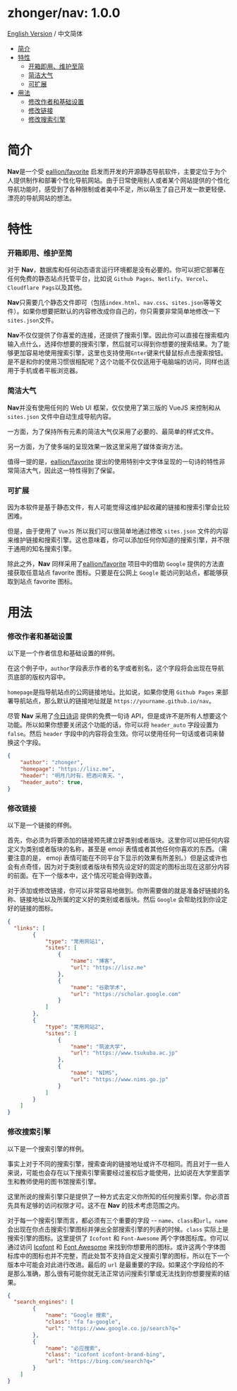 # zhonger/nav: 1.0.0

[English Version](README.md) / 中文简体

- [简介](#简介)
- [特性](#特性)
  - [开箱即用、维护至简](#开箱即用维护至简)
  - [简洁大气](#简洁大气)
  - [可扩展](#可扩展)
- [用法](#用法)
  - [修改作者和基础设置](#修改作者和基础设置)
  - [修改链接](#修改链接)
  - [修改搜索引擎](#修改搜索引擎)

# 简介

**Nav**是一个受 [eallion/favorite](https://github.com/eallion/favorite) 启发而开发的开源静态导航软件，主要定位于为个人提供制作和部署个性化导航网站。由于日常使用别人或者某个网站提供的个性化导航功能时，感受到了各种限制或者美中不足，所以萌生了自己开发一款更轻便、漂亮的导航网站的想法。

# 特性

### 开箱即用、维护至简

对于 **Nav**，数据库和任何动态语言运行环境都是没有必要的。你可以把它部署在任何免费的静态站点托管平台，比如说 `Github Pages`、`Netlify`、`Vercel`、`Cloudflare Pags`以及其他。

**Nav**只需要几个静态文件即可（包括`index.html`、`nav.css`、`sites.json`等等文件）。如果你想要把默认的内容修改成你自己的，你只需要非常简单地修改一下`sites.json`文件。

**Nav**不仅仅提供了你喜爱的连接，还提供了搜索引擎。因此你可以直接在搜索框内输入点什么，选择你想要的搜索引擎，然后就可以得到你想要的搜索结果。为了能够更加容易地使用搜索引擎，这里也支持使用`Enter`键来代替鼠标点击搜索按钮。是不是和你的使用习惯很相配呢？这个功能不仅仅适用于电脑端的访问，同样也适用于手机或者平板浏览器。

### 简洁大气

**Nav**并没有使用任何的 Web UI 框架，仅仅使用了第三版的 VueJS 来控制和从 `sites.json` 文件中自动生成导航内容。

一方面，为了保持所有元素的简洁大气仅采用了必要的、最简单的样式文件。

另一方面，为了使多端的呈现效果一致这里采用了媒体查询方法。

值得一提的是，[eallion/favorite](https://github.com/eallion/favorite) 提出的使用特别中文字体呈现的一句诗的特性非常简洁大气，因此这一特性得到了保留。

### 可扩展

因为本软件是基于静态文件，有人可能觉得这维护起收藏的链接和搜索引擎会比较困难。

但是，由于使用了 `VueJS` 所以我们可以很简单地通过修改 `sites.json` 文件的内容来维护链接和搜索引擎。这也意味着，你可以添加任何你知道的搜索引擎，并不限于通用的知名搜索引擎。

除此之外，**Nav** 同样采用了[eallion/favorite](https://github.com/eallion/favorite) 项目中的借助 `Google` 提供的方法直接获取任意站点 favorite 图标。只要是在公网上 `Google` 能访问到站点，都能够获取到站点 favorite 图标。

# 用法

### 修改作者和基础设置

以下是一个作者信息和基础设置的样例。

在这个例子中，`author`字段表示作者的名字或者别名，这个字段将会出现在导航页底部的版权内容中。

`homepage`是指导航站点的公网链接地址。比如说，如果你使用 `Github Pages` 来部署导航站点，那么默认的链接地址就是 `https://yourname.github.io/nav`。

尽管 **Nav** 采用了[今日诗词](https://www.jinrishici.com) 提供的免费一句诗 API，但是或许不是所有人想要这个功能。所以如果你想要关闭这个功能的话，你可以将 `header_auto` 字段设置为 `false`。然后 `header` 字段中的内容将会生效。你可以使用任何一句话或者词来替换这个字段。

```json
{
    "author": "zhonger",
    "homepage": "https://lisz.me",
    "header": "明月几时有，把酒问青天。",
    "header_auto": true,
}
```

### 修改链接

以下是一个链接的样例。

首先，你必须为将要添加的链接预先建立好类别或者版块。这里你可以把任何内容定义为类别或者版块的名称，甚至是 emoji 表情或者其他任何你喜欢的东西。（需要注意的是， emoji 表情可能在不同平台下显示的效果有所差别。）但是这或许也会有点奇怪，因为对于类别或者版块有预先设定好的固定的图标出现在这部分内容的前面。在下一个版本中，这个情况可能会得到改善。

对于添加或修改链接，你可以非常容易地做到。你所需要做的就是准备好链接的名称、链接地址以及所属的定义好的类别或者版块。然后 `Google` 会帮助找到你设定好的链接的图标。

```json
{
  "links": [
        {
            "type": "常用网站1",
            "sites": [
                {
                    "name": "博客",
                    "url": "https://lisz.me"
                },
                {
                    "name": "谷歌学术",
                    "url": "https://scholar.google.com"
                }
            ]
        },
        {
            "type": "常用网站2",
            "sites": [
                {
                    "name": "筑波大学",
                    "url": "https://www.tsukuba.ac.jp"
                },
                {
                    "name": "NIMS",
                    "url": "https://www.nims.go.jp"
                }
            ]
        }
    ]
}
```

### 修改搜索引擎

以下是一个搜索引擎的样例。

事实上对于不同的搜索引擎，搜索查询的链接地址或许不尽相同。而且对于一些人来说，可能也会存在以下搜索引擎需要经过鉴权后才能使用，比如说在大学里面学生和教师使用的图书馆搜索引擎。

这里所说的搜索引擎只是提供了一种方式去定义你所知的任何搜索引擎。你必须首先具有足够的访问权限才可。这不在 **Nav** 的技术考虑范围之内。

对于每一个搜索引擎而言，都必须有三个重要的字段 -- `name`、`class`和`url`。`name` 会出现在你点击搜索引擎图标并弹出全部搜索引擎的列表的时候。`class` 实际上是搜索引擎的图标。这里提供了 `Icofont` 和 `Font-Awesome` 两个字体图标库。你可以通过访问 [Icofont](https://icofont.com/icons) 和 [Font Awesome](https://fontawesome.com/v5.15/icons) 来找到你想要用的图标。或许这两个字体图标库中的图标也并不完整，而此处暂不支持自定义搜索引擎的图标，所以在下一个版本中可能会对此进行改进。最后的 `url` 是最重要的字段。如果这个字段给的不是那么准确，那么很有可能你就无法正常访问搜索引擎或无法找到你想要搜索的结果。

```json
{
  "search_engines": [
        {
            "name": "Google 搜索",
            "class": "fa fa-google",
            "url": "https://www.google.co.jp/search?q="
        },
        {
            "name": "必应搜索",
            "class": "icofont icofont-brand-bing",
            "url": "https://bing.com/search?q="
        }
    ]
}
```

